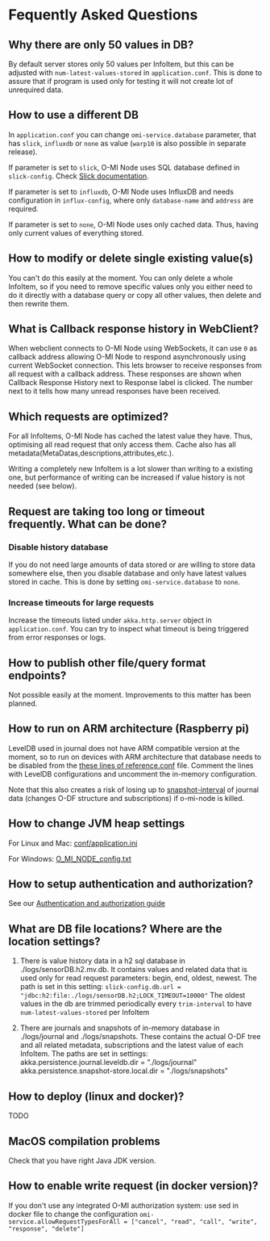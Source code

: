 # Fequently Asked Questions

## Why there are only 50 values in DB?
By default server stores only 50 values per InfoItem, but this can be adjusted
with `num-latest-values-stored` in `application.conf`. This is done to assure
that if program is used only for testing it will not create lot of unrequired
data.  

## How to use a different DB
In `application.conf` you can change `omi-service.database` parameter, that has 
`slick`, `influxdb` or `none` as value (`warp10` is also possible in separate 
release).

If parameter is set to `slick`, O-MI Node uses SQL database defined in
`slick-config`. Check [Slick documentation](http://slick.lightbend.com/doc/3.2.3/database.htmli).

If parameter is set to `influxdb`, O-MI Node uses InfluxDB and needs
configuration in `influx-config`, where only `database-name` and `address` are
required.

If parameter is set to `none`, O-MI Node uses only cached data. Thus, having
only current values of everything stored.

## How to modify or delete single existing value(s)
You can't do this easily at the moment. You can only delete a whole InfoItem, so if you need to remove specific values only you either need to do it directly with a database query or copy all other values, then delete and then rewrite them.


## What is Callback response history in WebClient?
When webclient connects to O-MI Node using WebSockets, it can use `0` as
callback address  allowing O-MI Node to respond asynchronously using current WebSocket
connection. This lets browser to receive responses from all request with
a callback address. 
These responses are shown when Callback Response History next to Response label is
clicked. The number next to it tells how many unread responses have been received.

## Which requests are optimized?
For all InfoItems, O-MI Node has cached the latest value they have. Thus, optimising
all read request that only access them. Cache also has all metadata(MetaDatas,descriptions,attributes,etc.).

Writing a completely new InfoItem is a lot slower than writing to a existing one, but performance of writing can be increased if value history is not needed (see below).



## Request are taking too long or timeout frequently. What can be done?

### Disable history database
If you do not need large amounts of data stored or are willing to store data
somewhere else, then you disable database and only have latest values stored in
cache. This is done by setting `omi-service.database` to `none`.

### Increase timeouts for large requests
Increase the timeouts listed under `akka.http.server` object in `application.conf`. You can try to inspect what timeout is being triggered from error responses or logs.


## How to publish other file/query format endpoints?
Not possible easily at the moment. Improvements to this matter has been planned.

## How to run on ARM architecture (Raspberry pi)

LevelDB used in journal does not have ARM compatible version at the moment, 
so to run on devices with ARM architecture that database needs to be disabled from the [these lines of reference.conf](https://github.com/AaltoAsia/O-MI/blob/development/O-MI-Node/src/main/resources/reference.conf#L432-L437) file. Comment the lines with LevelDB configurations and uncomment the in-memory configuration.

Note that this also creates a risk of losing up to [snapshot-interval](https://github.com/AaltoAsia/O-MI/blob/development/O-MI-Node/src/main/resources/reference.conf#L44) of journal data (changes O-DF structure and subscriptions) if o-mi-node is killed.

## How to change JVM heap settings

For Linux and Mac: [conf/application.ini](https://github.com/AaltoAsia/O-MI/blob/master/src/universal/conf/application.ini) 

For Windows: [O_MI_NODE_config.txt](https://github.com/AaltoAsia/O-MI/blob/master/src/universal/O_MI_NODE_config.txt)

## How to setup authentication and authorization?

See our [Authentication and authorization guide](https://github.com/AaltoAsia/O-MI/blob/development/docs/AuthenticationAuthorization.md)

## What are DB file locations? Where are the location settings?
1. There is value history data in a h2 sql database in ./logs/sensorDB.h2.mv.db. It contains values and related data that is used only for read request parameters: begin, end, oldest, newest. The path is set in this setting:
`slick-config.db.url = "jdbc:h2:file:./logs/sensorDB.h2;LOCK_TIMEOUT=10000"`
The oldest values in the db are trimmed periodically every `trim-interval` to have `num-latest-values-stored` per InfoItem

2. There are journals and snapshots of in-memory database in ./logs/journal and ./logs/snapshots. These contains the actual O-DF tree and all related metadata, subscriptions and the latest value of each InfoItem. The paths are set in settings:
akka.persistence.journal.leveldb.dir = "./logs/journal"
akka.persistence.snapshot-store.local.dir = "./logs/snapshots"

## How to deploy (linux and docker)?
TODO

## MacOS compilation problems
Check that you have right Java JDK version.

## How to enable write request (in docker version)?
If you don't use any integrated O-MI authorization system: use sed in docker file to change the configuration `omi-service.allowRequestTypesForAll = ["cancel", "read", "call", "write", "response", "delete"]`

